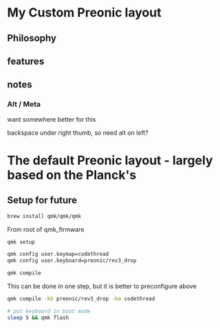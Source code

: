 # My Custom Preonic layout

## Philosophy

## features

## notes

### Alt / Meta

want somewhere better for this

backspace under right thumb, so need alt on left?

# The default Preonic layout - largely based on the Planck's

## Setup for future

```sh
brew install qmk/qmk/qmk
```

From root of qmk_firmware

```sh
qmk setup
```

```sh
qmk config user.keymap=codethread
qmk config user.keyboard=preonic/rev3_drop
```

```sh
qmk compile
```

This can be done in one step, but it is better to preconfigure above

```sh
qmk compile -kb preonic/rev3_drop -km codethread
```

```sh
# put keyboard in boot mode
sleep 5 && qmk flash
```
